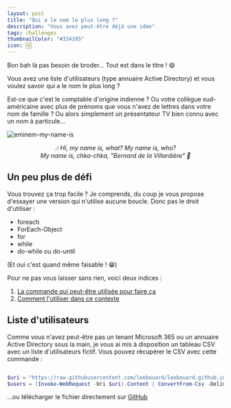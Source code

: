 ```yaml
---
layout: post
title: "Qui a le nom le plus long ?"
description: "Vous avez peut-être déjà une idée"
tags: challenges
thumbnailColor: "#334195"
icon: 🆔
---
```


Bon bah là pas besoin de broder... Tout est dans le titre ! 😄

Vous avez une liste d'utilisateurs (type annuaire Active Directory) et vous voulez savoir qui a le nom le plus long ?

Est-ce que c'est le comptable d'origine indienne ? Ou votre collègue sud-américaine avec plus de prénoms que vous n'avez de lettres dans votre nom de famille ? Ou alors simplement un présentateur TV bien connu avec un nom à particule...

![eminem-my-name-is](https://media2.giphy.com/media/xUOxf9Gau3L2B0kMPC/giphy.gif?cid=ecf05e4752pf5db8at27ms7voi8coytccw6il1v27e8o3mke&rid=giphy.gif&ct=g)

<div style="text-align: center">
  <i>🎶 Hi, my name is, what? My name is, who?<br>My name is, chka-chka, "Bernard de la Villardière" 🎵</i>
</div>

## Un peu plus de défi

Vous trouvez ça trop facile ? Je comprends, du coup je vous propose d'essayer une version qui n'utilise aucune boucle. Donc pas le droit d'utiliser :

- foreach
- ForEach-Object 
- for
- while
- do-while ou do-until

(Et oui c'est quand même faisable ! 😁)

Pour ne pas vous laisser sans rien, voici deux indices :

1. [La commande qui peut-être utilisée pour faire ça](https://docs.microsoft.com/en-us/powershell/module/microsoft.powershell.utility/select-object)
2. [Comment l'utiliser dans ce contexte](https://docs.microsoft.com/fr-fr/powershell/scripting/samples/selecting-parts-of-objects--select-object-)

## Liste d'utilisateurs

Comme vous n'avez peut-être pas un tenant Microsoft 365 ou un annuaire Active Directory sous la main, je vous ai mis à disposition un tableau CSV avec un liste d'utilisateurs fictif. Vous pouvez récupérer le CSV avec cette commande :

```powershell

$uri = "https://raw.githubusercontent.com/leobouard/leobouard.github.io/main/assets/files/users.csv"
$users = (Invoke-WebRequest -Uri $uri).Content | ConvertFrom-Csv -Delimiter ';'

```

...ou télécharger le fichier directement sur [GitHub](https://github.com/leobouard/leobouard.github.io/blob/main/assets/files/users.csv)